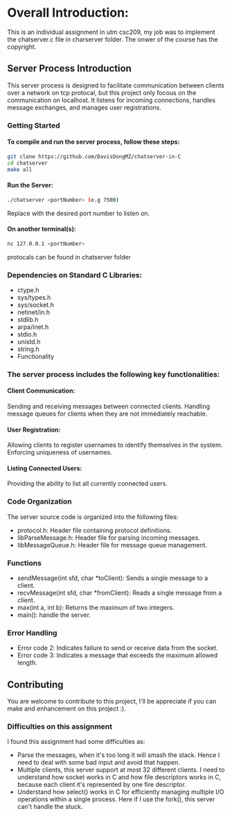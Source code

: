# Overall Introduction:
This is an individual assignment in utm csc209, my job was to implement the chatserver.c file in charserver folder. The onwer of the course has the copyright.

## Server Process Introduction
This server process is designed to facilitate communication between clients over a network on tcp protocal, but this project only focous on the communication on localhost. It listens for incoming connections, handles message exchanges, and manages user registrations.

### Getting Started

#### To compile and run the server process, follow these steps:
```bash
git clone https://github.com/DavisDongMZ/chatserver-in-C
cd chatserver
make all
```

#### Run the Server:
```bash
./chatserver <portNumber> (e.g 7500)
```
Replace <portNumber> with the desired port number to listen on.

#### On another terminal(s):
```bash
nc 127.0.0.1 <portNumber>
```

protocals can be found in chatserver folder

### Dependencies on Standard C Libraries: 
- ctype.h
- sys/types.h
- sys/socket.h
- netinet/in.h
- stdlib.h
- arpa/inet.h
- stdio.h
- unistd.h
- string.h
- Functionality

### The server process includes the following key functionalities:

#### Client Communication:

Sending and receiving messages between connected clients.
Handling message queues for clients when they are not immediately reachable.

#### User Registration:

Allowing clients to register usernames to identify themselves in the system.
Enforcing uniqueness of usernames.

#### Listing Connected Users:

Providing the ability to list all currently connected users.

### Code Organization
The server source code is organized into the following files:

- protocol.h: Header file containing protocol definitions.
- libParseMessage.h: Header file for parsing incoming messages.
- libMessageQueue.h: Header file for message queue management.

### Functions
- sendMessage(int sfd, char *toClient): Sends a single message to a client.
- recvMessage(int sfd, char *fromClient): Reads a single message from a client.
- max(int a, int b): Returns the maximum of two integers.
- main(): handle the server.

### Error Handling
- Error code 2: Indicates failure to send or receive data from the socket.
- Error code 3: Indicates a message that exceeds the maximum allowed length.

## Contributing
You are welcome to contribute to this project, I'll be appreciate if you can make and enhancement on this project :).

### Difficulties on this assignment
I found this assignment had some difficulties as:
- Parse the messages, when it's too long it will smash the stack. Hence I need to deal with some bad input and avoid that happen.
- Multiple clients, this server support at most 32 different clients. I need to understand how socket works in C and how file descriptors works in C, because each client it's represented by one fire descriptor.
- Understand how select() works in C for efficiently managing multiple I/O operations within a single process. Here if I use the fork(), this server can't handle the stuck.
 
